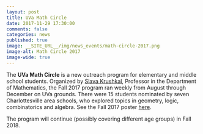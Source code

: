 ```yaml
---
layout: post
title: UVa Math Circle
date: 2017-11-29 17:30:00
comments: false
categories: news
published: true
image: __SITE_URL__/img/news_events/math-circle-2017.png
image-alt: Math Circle 2017
image-wide: true
---
```


The **UVa Math Circle** is a new outreach program for elementary and middle school students. Organized by <a href="{{site.url}}/people/vk6e/">Slava Krushkal</a>, Professor in the Department of Mathematics, the Fall 2017 program ran weekly from August through December on UVa grounds. There were 15 students nominated by seven Charlottesville area schools, who explored topics in geometry, logic, combinatorics and algebra. See the Fall 2017 poster [here](http://people.virginia.edu/~vk6e/MathCirclePoster.pdf).

The program will continue (possibly covering different age groups) in Fall 2018.
